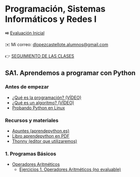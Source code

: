 # Programación, Sistemas Informáticos y Redes I

⏯️ [Evaluación Inicial](https://forms.office.com/e/mDgsBm67gz)

✉️ Mi correo: [dlopezcastellote.alumnos@gmail.com
](mailto:dlopezcastellote.alumnos@gmail.com
)

👉 [SEGUIMIENTO DE LAS CLASES](https://docs.google.com/document/d/e/2PACX-1vROLrEqFPE4PiorYZl_UUnnRL5TklTQLfNV5j5QzbEEwoCukWUllsmdTqs1Hg6Jp8KUTtrkpIPFg2Vg/pub)

## SA1. Aprendemos a programar con Python

### Antes de empezar

- [¿Qué es la programación? (VÍDEO)](https://youtu.be/7vbi-OCFZEY)
- [¿Qué es un algoritmo? (VÍDEO)](https://youtu.be/U3CGMyjzlvM)
- [Probando Python en Linux](./probando-python-linux.md)

### Recursos y materiales

- [Apuntes (aprendepython.es)](https://aprendepython.es/)
- [Libro aprendepython en PDF](/archivos/aprendepython.pdf)
- [Thonny (editor que utilizaremos)](https://thonny.org/)

### 1. Programas Básicos

- [Operadores Aritméticos](./1-operadores-aritmeticos/apuntes.md)
    - [Ejercicios 1. Operadores Aritméticos (no evaluable)](./1-operadores-aritmeticos/ejercicios.md)